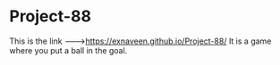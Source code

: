 # Project-88
This is the link --->https://exnaveen.github.io/Project-88/
It is a game where you put a ball in the goal.
